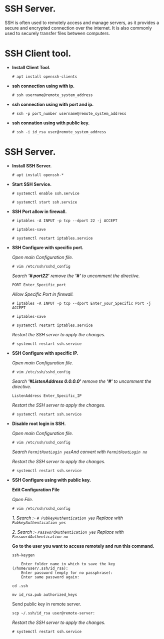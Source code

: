 # SSH Server.
SSH is often used to remotely access and manage servers, as it provides a secure and encrypted connection over the internet. It is also commonly used to securely transfer files between computers.

# SSH Client tool.

-   **Install Client Tool.**
    ```
    # apt install openssh-clients
    ```
-   **ssh connection using with ip.**
    ```
    # ssh username@remote_system_address
    ```
-   **ssh connection using with port and ip.**
    ```
    # ssh -p port_number username@remote_system_address
    ```
-   **ssh connation using with public key.**
    ```
    # ssh -i id_rsa user@remote_system_address
    ```
# SSH Server.

-   **Install SSH Server.**
    ```
    # apt install openssh-*
    ```
-   **Start SSH Service.**
    ```
    # systemctl enable ssh.service
    ```
    ```
    # systemctl start ssh.service
    ```
-   **SSH Port allow in firewall.**
    ```
    # iptables -A INPUT -p tcp --dport 22 -j ACCEPT
    ```
    ```
    # iptables-save
    ```
    ```
    # systemctl restart iptables.service
    ```
-   **SSH Configure with specific port.**

    *Open main Configuration file.*
    ```
    # vim /etc/ssh/sshd_config
    ```
    *Search **'# port22'** remove the **'#'** to uncomment the directive.*
    ```
    PORT Enter_Specific_port
    ```
    *Allow Specific Port in firewall.*
    ```
    # iptables -A INPUT -p tcp --dport Enter_your_Specific Port -j ACCEPT
    ```
    ```
    # iptables-save
    ```
    ```
    # systemctl restart iptables.service
    ```
    *Restart the SSH server to apply the changes.*
    ```
    # systemctl restart ssh.service
    ```
-   **SSH Configure with specific IP.**

    *Open main Configuration file.*
    ```
    # vim /etc/ssh/sshd_config
    ```
    *Search **'#ListenAddress 0.0.0.0'** remove the **'#'** to uncomment the directive.*
    ```
    ListenAddress Enter_Specific_IP
    ```
    *Restart the SSH server to apply the changes.*
    ```
    # systemctl restart ssh.service
    ```
-   **Disable root login in SSH.**

    *Open main Configuration file.*
    ```
    # vim /etc/ssh/sshd_config
    ```
    *Search ```PermitRootLogin yes```And convert with ```PermitRootLogin no```*
    
    *Restart the SSH server to apply the changes.*
    ```
    # systemctl restart ssh.service
    ```
-   **SSH Configure using with public key.**
    
    **Edit Configuration File**

    *Open File.*
    ```
    # vim /etc/ssh/sshd_config
    ```

    *1. Search :- ```# PubkeyAuthentication yes``` Replace with ```PubkeyAuthentication yes```*
    
    *2. Search :- ```PasswordAuthentication yes``` Replace with ```PasswordAuthentication no```*

    **Go to the user you want to access remotely and run this command.**
    ```
    ssh-keygen
    ```
            Enter folder name in which to save the key (/home/user/.ssh/id_rsa):
            Enter password (empty for no passphrase):
            Enter same password again:
    ```
    cd .ssh
    ```
    ```
    mv id_rsa.pub authorized_keys
    ```
    Send public key in remote server.
    ```
    scp ~/.ssh/id_rsa user@remote-server:
    ```
    *Restart the SSH server to apply the changes.*
    ```
    # systemctl restart ssh.service
    ```
